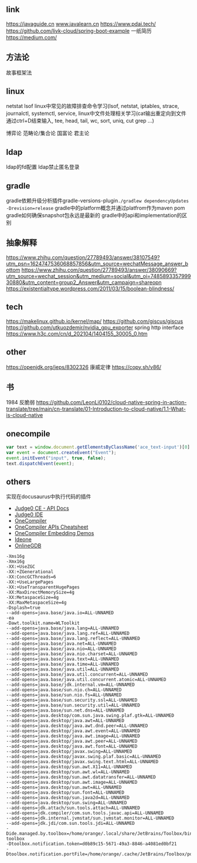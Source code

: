 ## link

https://javaguide.cn
www.javalearn.cn
https://www.pdai.tech/
https://github.com/livk-cloud/spring-boot-example
一纸简历
https://medium.com/

## 方法论

故事框架法

## linux

netstat
lsof
linux中常见的故障排查命令学习(lsof, netstat, iptables, strace, journalctl, systemctl, service,
linux中文件处理相关学习(cat输出重定向到文件通过ctrl+D结束输入, tee, head, tail, wc, sort, uniq, cut grep ...)

博弈论
范畴论/集合论
国富论 君主论

## ldap

ldap的fd配置
ldap禁止匿名登录

## gradle

gradle依赖升级分析插件gradle-versions-plugin```./gradlew dependencyUpdates -Drevision=release```
gradle中的platform概念并通过platfrom作为maven pom
gradle如何确保snapshot包永远是最新的
gradle中的api和implementation的区别

## 抽象解释

https://www.zhihu.com/question/27789493/answer/38107549?utm_psn=1624747536068857856&utm_source=wechatMessage_answer_bottom
https://www.zhihu.com/question/27789493/answer/38090669?utm_source=wechat_session&utm_medium=social&utm_oi=748589335799930880&utm_content=group2_Answer&utm_campaign=shareopn
https://existentialtype.wordpress.com/2011/03/15/boolean-blindness/

## tech

https://makelinux.github.io/kernel/map/
https://github.com/giscus/giscus
https://github.com/utkuozdemir/nvidia_gpu_exporter
spring http interface
https://www.h3c.com/cn/d_202104/1404155_30005_0.htm

## other

https://openjdk.org/jeps/8302326
康威定律
https://copy.sh/v86/

## 书

1984
反脆弱
https://github.com/LeonLi0102/cloud-native-spring-in-action-translate/tree/main/cn-translate/01-Introduction-to-cloud-native/1.1-What-is-cloud-native

## onecompile

```javascript
var text = window.document.getElementsByClassName('ace_text-input')[0]
var event = document.createEvent("Event");
event.initEvent("input", true, false);
text.dispatchEvent(event);
```

## others

实现在docusaurus中执行代码的插件

- [Judge0 CE - API Docs](https://ce.judge0.com/)
- [Judge0 IDE](https://ide.judge0.com/)
- [OneCompiler](https://onecompiler.com/)
- [OneCompiler APIs Cheatsheet](https://onecompiler.com/cheatsheets/onecompiler-apis)
- [OneCompiler Embedding Demos](https://onecompiler.github.io/editor-embed-demo/)
- [Ideone](https://www.ideone.com/F7mT6q)
- [OnlineGDB](https://www.onlinegdb.com/online_java_compiler)

```
-Xms16g
-Xmx16g
-XX:+UseZGC
-XX:+ZGenerational
-XX:ConcGCThreads=6
-XX:+UseLargePages
-XX:+UseTransparentHugePages
-XX:MaxDirectMemorySize=4g
-XX:MetaspaceSize=4g
-XX:MaxMetaspaceSize=4g
-Dsplash=true
--add-opens=java.base/java.io=ALL-UNNAMED
-ea
-Dawt.toolkit.name=WLToolkit
--add-opens=java.base/java.lang=ALL-UNNAMED
--add-opens=java.base/java.lang.ref=ALL-UNNAMED
--add-opens=java.base/java.lang.reflect=ALL-UNNAMED
--add-opens=java.base/java.net=ALL-UNNAMED
--add-opens=java.base/java.nio=ALL-UNNAMED
--add-opens=java.base/java.nio.charset=ALL-UNNAMED
--add-opens=java.base/java.text=ALL-UNNAMED
--add-opens=java.base/java.time=ALL-UNNAMED
--add-opens=java.base/java.util=ALL-UNNAMED
--add-opens=java.base/java.util.concurrent=ALL-UNNAMED
--add-opens=java.base/java.util.concurrent.atomic=ALL-UNNAMED
--add-opens=java.base/jdk.internal.vm=ALL-UNNAMED
--add-opens=java.base/sun.nio.ch=ALL-UNNAMED
--add-opens=java.base/sun.nio.fs=ALL-UNNAMED
--add-opens=java.base/sun.security.ssl=ALL-UNNAMED
--add-opens=java.base/sun.security.util=ALL-UNNAMED
--add-opens=java.base/sun.net.dns=ALL-UNNAMED
--add-opens=java.desktop/com.sun.java.swing.plaf.gtk=ALL-UNNAMED
--add-opens=java.desktop/java.awt=ALL-UNNAMED
--add-opens=java.desktop/java.awt.dnd.peer=ALL-UNNAMED
--add-opens=java.desktop/java.awt.event=ALL-UNNAMED
--add-opens=java.desktop/java.awt.image=ALL-UNNAMED
--add-opens=java.desktop/java.awt.peer=ALL-UNNAMED
--add-opens=java.desktop/java.awt.font=ALL-UNNAMED
--add-opens=java.desktop/javax.swing=ALL-UNNAMED
--add-opens=java.desktop/javax.swing.plaf.basic=ALL-UNNAMED
--add-opens=java.desktop/javax.swing.text.html=ALL-UNNAMED
--add-opens=java.desktop/sun.awt.X11=ALL-UNNAMED
--add-opens=java.desktop/sun.awt.wl=ALL-UNNAMED
--add-opens=java.desktop/sun.awt.datatransfer=ALL-UNNAMED
--add-opens=java.desktop/sun.awt.image=ALL-UNNAMED
--add-opens=java.desktop/sun.awt=ALL-UNNAMED
--add-opens=java.desktop/sun.font=ALL-UNNAMED
--add-opens=java.desktop/sun.java2d=ALL-UNNAMED
--add-opens=java.desktop/sun.swing=ALL-UNNAMED
--add-opens=jdk.attach/sun.tools.attach=ALL-UNNAMED
--add-opens=jdk.compiler/com.sun.tools.javac.api=ALL-UNNAMED
--add-opens=jdk.internal.jvmstat/sun.jvmstat.monitor=ALL-UNNAMED
--add-opens=jdk.jdi/com.sun.tools.jdi=ALL-UNNAMED
-Dide.managed.by.toolbox=/home/orange/.local/share/JetBrains/Toolbox/bin/jetbrains-toolbox
-Dtoolbox.notification.token=d0b89c15-5671-49a3-8846-a4081ed0bf21
-Dtoolbox.notification.portFile=/home/orange/.cache/JetBrains/Toolbox/ports/50821552.port

```